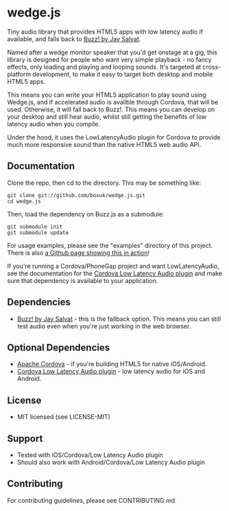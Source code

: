 wedge.js
========

Tiny audio library that provides HTML5 apps with low latency audio if available,
and falls back to [Buzz! by Jay Salvat](https://github.com/jaysalvat/buzz).

Named after a wedge monitor speaker that you'd get onstage at a gig, this library
is designed for people who want very simple playback - no fancy effects, only
loading and playing and looping sounds. It's targeted at cross-platform development,
to make it easy to target both desktop and mobile HTML5 apps.

This means you can write your HTML5 application to play sound using Wedge.js, and if
accelerated audio is availble through Cordova, that will be used. Otherwise,
it will fall back to Buzz!. This means you can develop on your desktop and
still hear audio, whilst still getting the benefits of low latency audio
when you compile.
 
Under the hood, it uses the LowLatencyAudio plugin for Cordova to provide much more responsive sound than the native HTML5 web audio API.

Documentation
-------------

Clone the repo, then cd to the directory. This may be something like:

    git clone git://github.com/boxuk/wedge.js.git
    cd wedge.js

Then, load the dependency on Buzz.js as a submodule:

    git submodule init
    git submodule update

For usage examples, please see the "examples" directory of this project. There is also <a href="http://boxuk.github.com/wedge.js/examples/index.html">a Github page showing this in action</a>!

If you're running a Cordova/PhoneGap project and want LowLatencyAudio, see the documentation for the [Cordova Low Latency Audio plugin](https://github.com/phonegap/phonegap-plugins/tree/master/iPhone/LowLatencyAudio) and make sure that dependency is available to your application.

Dependencies
------------

 * [Buzz! by Jay Salvat](https://github.com/jaysalvat/buzz) - this is the fallback option. This means
  you can still test audio even when you're just working in the web browser.
 
Optional Dependencies
---------------------

 * [Apache Cordova](http://cordova.apache.org/) - if you're building HTML5 for native iOS/Android.
 * [Cordova Low Latency Audio plugin](https://github.com/phonegap/phonegap-plugins/tree/master/iPhone/LowLatencyAudio) - low latency audio for iOS and Android.
 
License
-------
 * MIT licensed (see LICENSE-MIT)
 
Support
-------

 * Tested with iOS/Cordova/Low Latency Audio plugin
 * Should also work with Android/Cordova/Low Latency Audio plugin

Contributing
------------
For contributing guidelines, please see CONTRIBUTING.md
